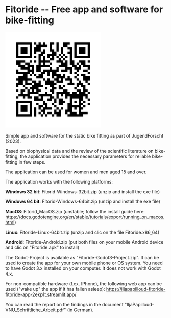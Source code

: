 # Fitoride -- Free app and software for bike-fitting

![Scan to get to the web app](qr-code.png)

Simple app and software for the static bike fitting as part of JugendForscht (2023). 

Based on biophysical data and the review of the scientific literature 
on bike-fitting, the application provides the necessary parameters for 
reliable bike-fitting in few steps. 

The application can be used for women and men aged 15 and over. 

The application works with the following platforms: 

**Windows 32 bit**: Fitorid-Windows-32bit.zip (unzip and install the exe file)

**Windows 64 bit**: Fitorid-Windows-64bit.zip (unzip and install the exe file)

**MacOS**: Fitorid_MacOS.zip (unstable; follow the install guide here: https://docs.godotengine.org/en/stable/tutorials/export/running_on_macos.html)

**Linux**: Fitoride-Linux-64bit.zip (unzip and clic on the file Fitoride.x86_64)

**Android**: Fitoride-Android.zip (put both files on your mobile Android device and clic on "Fitoride.apk" to install)

The Godot-Project is available as "Fitoride-Godot3-Project.zip". It can 
be used to create the app for your own mobile phone or OS system. You 
need to have Godot 3.x installed on your computer. It does not work 
with Godot 4.x.

For non-compatible hardware (f.ex. IPhone), the following web app can be used ("wake up" the app if it has fallen asleep): https://iljapapilloud-fitoride-fitoride-app-2ekp1t.streamlit.app/

You can read the report on the findings in the document 
"IljaPapilloud-VNU_Schriftliche_Arbeit.pdf" (in German). 

